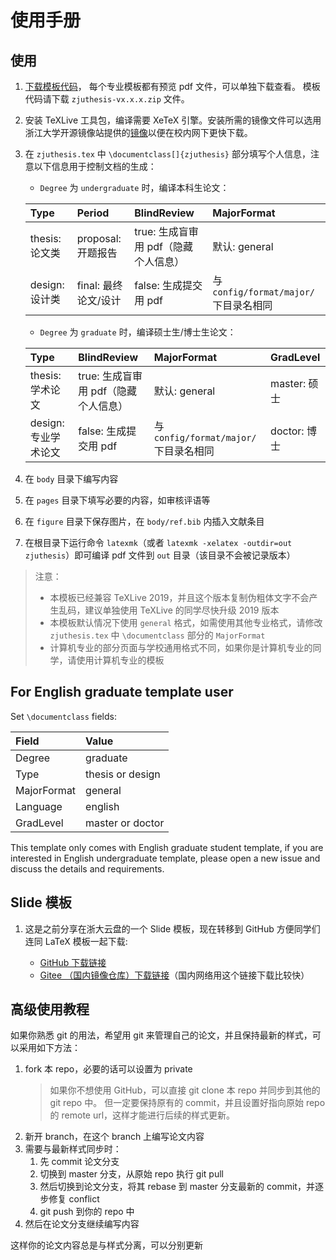# 使用手册

## 使用

1. [下载模板代码](https://github.com/TheNetAdmin/zjuthesis/releases)，
   每个专业模板都有预览 pdf 文件，可以单独下载查看。
   模板代码请下载 `zjuthesis-vx.x.x.zip` 文件。
1. 安装 TeXLive 工具包，编译需要 XeTeX 引擎。安装所需的镜像文件可以选用浙江大学开源镜像站提供的[镜像](https://mirrors.zju.edu.cn/CTAN/systems/texlive/Images/)以便在校内网下更快下载。
1. 在 `zjuthesis.tex` 中 `\documentclass[]{zjuthesis}` 部分填写个人信息，注意以下信息用于控制文档的生成：

   - `Degree` 为 `undergraduate` 时，编译本科生论文：

   | Type           | Period               | BlindReview                          | MajorFormat                            |
   | :------------- | :------------------- | :----------------------------------- | :------------------------------------- |
   | thesis: 论文类 | proposal: 开题报告   | true: 生成盲审用 pdf（隐藏个人信息） | 默认: general                          |
   | design: 设计类 | final: 最终论文/设计 | false: 生成提交用 pdf                | 与 `config/format/major/` 下目录名相同 |

   - `Degree` 为 `graduate` 时，编译硕士生/博士生论文：

   | Type                 | BlindReview                          | MajorFormat                            | GradLevel    |
   | :------------------- | :----------------------------------- | :------------------------------------- | :----------- |
   | thesis: 学术论文     | true: 生成盲审用 pdf（隐藏个人信息） | 默认: general                          | master: 硕士 |
   | design: 专业学术论文 | false: 生成提交用 pdf                | 与 `config/format/major/` 下目录名相同 | doctor: 博士 |

1. 在 `body` 目录下编写内容
1. 在 `pages` 目录下填写必要的内容，如审核评语等
1. 在 `figure` 目录下保存图片，在 `body/ref.bib` 内插入文献条目
1. 在根目录下运行命令 `latexmk`（或者 `latexmk -xelatex -outdir=out zjuthesis`）即可编译 pdf 文件到 `out` 目录（该目录不会被记录版本）

> 注意：
>
> - 本模板已经兼容 TeXLive 2019，并且这个版本复制伪粗体文字不会产生乱码，建议单独使用 TeXLive 的同学尽快升级 2019 版本
> - 本模板默认情况下使用 `general` 格式，如需使用其他专业格式，请修改 `zjuthesis.tex` 中 `\documentclass` 部分的 `MajorFormat`
> - 计算机专业的部分页面与学校通用格式不同，如果你是计算机专业的同学，请使用计算机专业的模板

## For English graduate template user

Set `\documentclass` fields:

|Field|Value|
|:----|:----|
|Degree|graduate|
|Type|thesis or design|
|MajorFormat|general|
|Language|english|
|GradLevel|master or doctor|

This template only comes with English graduate student template,
if you are interested in English undergraduate template,
please open a new issue and discuss the details and requirements.

## Slide 模板

1. 这是之前分享在浙大云盘的一个 Slide 模板，现在转移到 GitHub 方便同学们连同 LaTeX 模板一起下载:

   - [GitHub 下载链接](https://github.com/TheNetAdmin/zjuthesis/releases/tag/v2.1.1-slide)
   - [Gitee （国内镜像仓库）下载链接](https://gitee.com/netadmin/zjuthesis/releases/v2.1.1-slide)（国内网络用这个链接下载比较快）

## 高级使用教程

如果你熟悉 git 的用法，希望用 git 来管理自己的论文，并且保持最新的样式，可以采用如下方法：

1. fork 本 repo，必要的话可以设置为 private
   > 如果你不想使用 GitHub，可以直接 git clone 本 repo 并同步到其他的 git repo 中。
   > 但一定要保持原有的 commit，并且设置好指向原始 repo 的 remote url，这样才能进行后续的样式更新。
1. 新开 branch，在这个 branch 上编写论文内容
1. 需要与最新样式同步时：
   1. 先 commit 论文分支
   1. 切换到 master 分支，从原始 repo 执行 git pull
   1. 然后切换到论文分支，将其 rebase 到 master 分支最新的 commit，并逐步修复 conflict
   1. git push 到你的 repo 中
1. 然后在论文分支继续编写内容

这样你的论文内容总是与样式分离，可以分别更新
